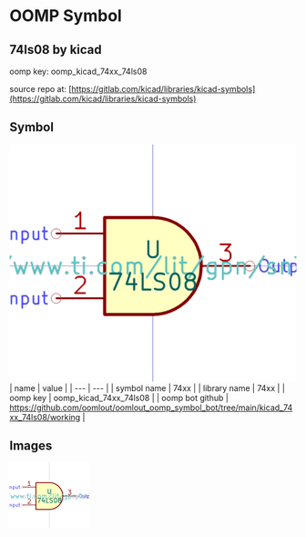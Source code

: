 # OOMP Symbol  
## 74ls08  by kicad  
  
oomp key: oomp_kicad_74xx_74ls08  
  
source repo at: [https://gitlab.com/kicad/libraries/kicad-symbols](https://gitlab.com/kicad/libraries/kicad-symbols)  
## Symbol  
  
[![working.png](working_600.png)](working.png)  
| name | value | 
| --- | --- | 
| symbol name | 74xx | 
| library name | 74xx | 
| oomp key | oomp_kicad_74xx_74ls08 | 
| oomp bot github | https://github.com/oomlout/oomlout_oomp_symbol_bot/tree/main/kicad_74xx_74ls08/working | 
## Images  
  
[![working.png](working_140.png)](working.png)  
